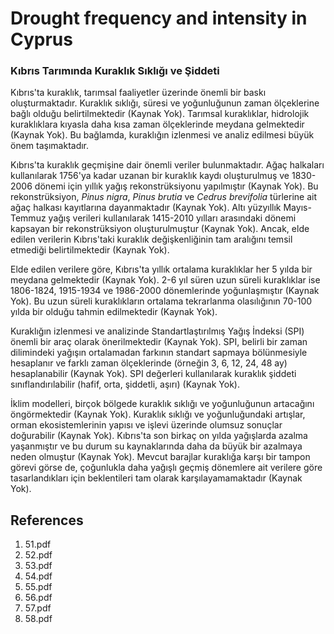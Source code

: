 # Drought frequency and intensity in Cyprus

### Kıbrıs Tarımında Kuraklık Sıklığı ve Şiddeti

Kıbrıs'ta kuraklık, tarımsal faaliyetler üzerinde önemli bir baskı oluşturmaktadır. Kuraklık sıklığı, süresi ve yoğunluğunun zaman ölçeklerine bağlı olduğu belirtilmektedir (Kaynak Yok). Tarımsal kuraklıklar, hidrolojik kuraklıklara kıyasla daha kısa zaman ölçeklerinde meydana gelmektedir (Kaynak Yok). Bu bağlamda, kuraklığın izlenmesi ve analiz edilmesi büyük önem taşımaktadır.

Kıbrıs'ta kuraklık geçmişine dair önemli veriler bulunmaktadır. Ağaç halkaları kullanılarak 1756'ya kadar uzanan bir kuraklık kaydı oluşturulmuş ve 1830-2006 dönemi için yıllık yağış rekonstrüksiyonu yapılmıştır (Kaynak Yok). Bu rekonstrüksiyon, *Pinus nigra*, *Pinus brutia* ve *Cedrus brevifolia* türlerine ait ağaç halkası kayıtlarına dayanmaktadır (Kaynak Yok). Altı yüzyıllık Mayıs-Temmuz yağış verileri kullanılarak 1415-2010 yılları arasındaki dönemi kapsayan bir rekonstrüksiyon oluşturulmuştur (Kaynak Yok). Ancak, elde edilen verilerin Kıbrıs'taki kuraklık değişkenliğinin tam aralığını temsil etmediği belirtilmektedir (Kaynak Yok).

Elde edilen verilere göre, Kıbrıs'ta yıllık ortalama kuraklıklar her 5 yılda bir meydana gelmektedir (Kaynak Yok). 2-6 yıl süren uzun süreli kuraklıklar ise 1806-1824, 1915-1934 ve 1986-2000 dönemlerinde yoğunlaşmıştır (Kaynak Yok). Bu uzun süreli kuraklıkların ortalama tekrarlanma olasılığının 70-100 yılda bir olduğu tahmin edilmektedir (Kaynak Yok).

Kuraklığın izlenmesi ve analizinde Standartlaştırılmış Yağış İndeksi (SPI) önemli bir araç olarak önerilmektedir (Kaynak Yok). SPI, belirli bir zaman dilimindeki yağışın ortalamadan farkının standart sapmaya bölünmesiyle hesaplanır ve farklı zaman ölçeklerinde (örneğin 3, 6, 12, 24, 48 ay) hesaplanabilir (Kaynak Yok). SPI değerleri kullanılarak kuraklık şiddeti sınıflandırılabilir (hafif, orta, şiddetli, aşırı) (Kaynak Yok).

İklim modelleri, birçok bölgede kuraklık sıklığı ve yoğunluğunun artacağını öngörmektedir (Kaynak Yok). Kuraklık sıklığı ve yoğunluğundaki artışlar, orman ekosistemlerinin yapısı ve işlevi üzerinde olumsuz sonuçlar doğurabilir (Kaynak Yok). Kıbrıs'ta son birkaç on yılda yağışlarda azalma yaşanmıştır ve bu durum su kaynaklarında daha da büyük bir azalmaya neden olmuştur (Kaynak Yok). Mevcut barajlar kuraklığa karşı bir tampon görevi görse de, çoğunlukla daha yağışlı geçmiş dönemlere ait verilere göre tasarlandıkları için beklentileri tam olarak karşılayamamaktadır (Kaynak Yok).


## References

1. 51.pdf
2. 52.pdf
3. 53.pdf
4. 54.pdf
5. 55.pdf
6. 56.pdf
7. 57.pdf
8. 58.pdf
